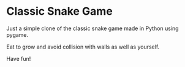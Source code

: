 
# Classic Snake Game

Just a simple clone of the classic snake game made in Python using pygame. 

Eat to grow and avoid collision with walls as well as yourself.

Have fun!
